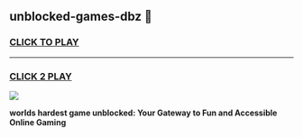 
## unblocked-games-dbz 👋
<h3>
<a href="https://premium.freeplayer.one?title=unblocked-games-dbz&ref=14F">CLICK TO PLAY</a></h3>
<hr>

<h3>
<a href="https://premium.freeplayer.one?title=unblocked-games-dbz&ref=14F">CLICK 2 PLAY</a>
  
</h3>

<a href="https://premium.freeplayer.one?title=unblocked-games-dbz&ref=12F/"><img src="https://clearcache.store/games.png"></a>


**worlds hardest game unblocked: Your Gateway to Fun and Accessible Online Gaming**
